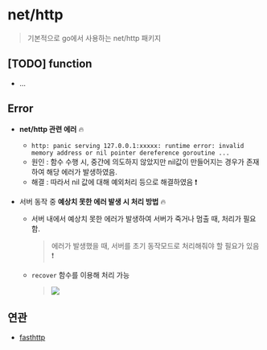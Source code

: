 # net/http 
> 기본적으로 go에서 사용하는 net/http 패키지   


## [TODO] function

+ ...


## Error
+ **net/http 관련 에러** 🔥
   + `http: panic serving 127.0.0.1:xxxxx: runtime error: invalid memory address or nil pointer dereference goroutine ...`
   + 원인 : 함수 수행 시, 중간에 의도하지 않았지만 nil값이 만들어지는 경우가 존재하여 해당 에러가 발생하였음.
   + 해결 : 따라서 nil 값에 대해 예외처리 등으로 해결하였음 ❗

+ 서버 동작 중 **예상치 못한 에러 발생 시 처리 방법** 🔥
   + 서버 내에서 예상치 못한 에러가 발생하여 서버가 죽거나 멈출 때, 처리가 필요함.
      > 에러가 발생했을 때, 서버를 초기 동작모드로 처리해줘야 할 필요가 있음 ❗

   + `recover` 함수를 이용해 처리 가능   

      > <img src="https://user-images.githubusercontent.com/72974863/150079005-dcc88574-da5c-4dc4-8c6a-087c01ed92e9.png">   


## 연관
+ [fasthttp](https://github.com/sujiny-tech/TIL/blob/main/programming/Golang/fasthttp/fasthttp.md)
